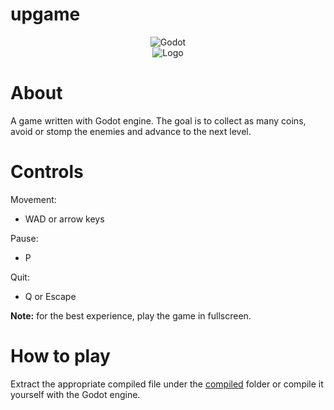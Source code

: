 # upgame
<div align="center">
  <img alt="Godot" src="https://img.shields.io/badge/Godot-478CBF?style=for-the-badge&logo=GodotEngine&logoColor=white"/>
</div>

<div align="center">
  <img alt="Logo" src="other/game.gif">
</div>


# About
A game written with Godot engine. The goal is to collect as many coins, avoid or stomp the enemies and advance to the next level.

# Controls
Movement:
- WAD or arrow keys

Pause:
- P

Quit:
- Q or Escape

**Note:** for the best experience, play the game in fullscreen.

# How to play
Extract the appropriate compiled file under the [compiled](/compiled) folder or compile it yourself with the Godot engine.

